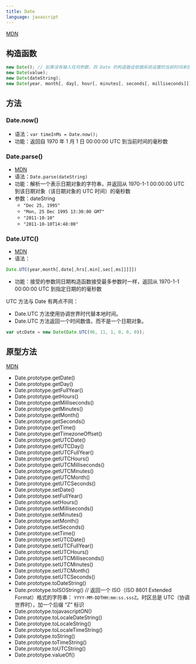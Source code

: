 ```yaml
---
title: Date
language: javascript
---
```


[MDN](https://developer.mozilla.org/zh-CN/docs/Web/JavaScript/Reference/Global_Objects/Date)

## 构造函数

```javascript
new Date(); // 如果没有输入任何参数，则 Date 的构造器会依据系统设置的当前时间来创建一个 Date 对象
new Date(value);
new Date(dateString);
new Date(year, month[, day[, hour[, minutes[, seconds[, milliseconds]]]]]); //month 代表月份的整数值从 0（1 月）到 11（12 月）
```

## 方法

### Date.now()

* 语法：`var timeInMs = Date.now();`
* 功能：返回自 1970 年 1 月 1 日 00:00:00 UTC 到当前时间的毫秒数

### Date.parse()

* [MDN](https://developer.mozilla.org/zh-CN/docs/Web/JavaScript/Reference/Global_Objects/Date/parse)
* 语法：`Date.parse(dateString)`
* 功能：解析一个表示日期对象的字符串，并返回从 1970-1-1 00:00:00 UTC 到该日期对象（该日期对象的 UTC 时间）的毫秒数
* 参数：dateString
    * `"Dec 25, 1995"`
    * `"Mon, 25 Dec 1995 13:30:00 GMT"`
    * `"2011-10-10"`
    * `"2011-10-10T14:48:00"`

### Date.UTC()

* [MDN](https://developer.mozilla.org/zh-CN/docs/Web/JavaScript/Reference/Global_Objects/Date/UTC)
* 语法：
```javascript
Date.UTC(year,month[,date[,hrs[,min[,sec[,ms]]]]])
```
* 功能：接受的参数同日期构造函数接受最多参数时一样，返回从 1970-1-1 00:00:00 UTC 到指定日期的的毫秒数

UTC 方法与 Date 有两点不同：

* Date.UTC 方法使用协调世界时代替本地时间。
* Date.UTC 方法返回一个时间数值，而不是一个日期对象。

```javascript
var utcDate = new Date(Date.UTC(96, 11, 1, 0, 0, 0));
```

## 原型方法

[MDN](https://developer.mozilla.org/zh-CN/docs/Web/JavaScript/Reference/Global_Objects/Date/prototype)

* Date.prototype.getDate()
* Date.prototype.getDay()
* Date.prototype.getFullYear()
* Date.prototype.getHours()
* Date.prototype.getMilliseconds()
* Date.prototype.getMinutes()
* Date.prototype.getMonth()
* Date.prototype.getSeconds()
* Date.prototype.getTime()
* Date.prototype.getTimezoneOffset()
* Date.prototype.getUTCDate()
* Date.prototype.getUTCDay()
* Date.prototype.getUTCFullYear()
* Date.prototype.getUTCHours()
* Date.prototype.getUTCMilliseconds()
* Date.prototype.getUTCMinutes()
* Date.prototype.getUTCMonth()
* Date.prototype.getUTCSeconds()
* Date.prototype.setDate()
* Date.prototype.setFullYear()
* Date.prototype.setHours()
* Date.prototype.setMilliseconds()
* Date.prototype.setMinutes()
* Date.prototype.setMonth()
* Date.prototype.setSeconds()
* Date.prototype.setTime()
* Date.prototype.setUTCDate()
* Date.prototype.setUTCFullYear()
* Date.prototype.setUTCHours()
* Date.prototype.setUTCMilliseconds()
* Date.prototype.setUTCMinutes()
* Date.prototype.setUTCMonth()
* Date.prototype.setUTCSeconds()
* Date.prototype.toDateString()
* Date.prototype.toISOString() // 返回一个 ISO（ISO 8601 Extended Format）格式的字符串： `YYYY-MM-DDTHH:mm:ss.sssZ`。时区总是 UTC（协调世界时），加一个后缀 “Z” 标识
* Date.prototype.tojavascriptON()
* Date.prototype.toLocaleDateString()
* Date.prototype.toLocaleString()
* Date.prototype.toLocaleTimeString()
* Date.prototype.toString()
* Date.prototype.toTimeString()
* Date.prototype.toUTCString()
* Date.prototype.valueOf()
